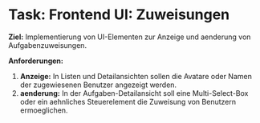 ﻿# Task: Frontend UI: Zuweisungen

**Ziel:** Implementierung von UI-Elementen zur Anzeige und aenderung von Aufgabenzuweisungen.

**Anforderungen:**
1.  **Anzeige:** In Listen und Detailansichten sollen die Avatare oder Namen der zugewiesenen Benutzer angezeigt werden.
2.  **aenderung:** In der Aufgaben-Detailansicht soll eine Multi-Select-Box oder ein aehnliches Steuerelement die Zuweisung von Benutzern ermoeglichen.

